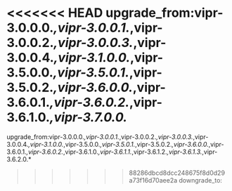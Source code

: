 <<<<<<< HEAD
upgrade_from:vipr-3.0.0.0.*,vipr-3.0.0.1.*,vipr-3.0.0.2.*,vipr-3.0.0.3.*,vipr-3.0.0.4.*,vipr-3.1.0.0.*,vipr-3.5.0.0.*,vipr-3.5.0.1.*,vipr-3.5.0.2.*,vipr-3.6.0.0.*,vipr-3.6.0.1.*,vipr-3.6.0.2.*,vipr-3.6.1.0.*,vipr-3.7.0.0.*
=======
upgrade_from:vipr-3.0.0.0.*,vipr-3.0.0.1.*,vipr-3.0.0.2.*,vipr-3.0.0.3.*,vipr-3.0.0.4.*,vipr-3.1.0.0.*,vipr-3.5.0.0.*,vipr-3.5.0.1.*,vipr-3.5.0.2.*,vipr-3.6.0.0.*,vipr-3.6.0.1.*,vipr-3.6.0.2.*,vipr-3.6.1.0.*,vipr-3.6.1.1.*,vipr-3.6.1.2.*,vipr-3.6.1.3.*,vipr-3.6.2.0.*
>>>>>>> 88286dbcd8dcc248675f8d0d29a73f16d70aee2a
downgrade_to:
